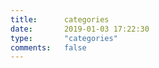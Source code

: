 ```yaml
---
title:      categories
date:       2019-01-03 17:22:30
type:       "categories"
comments:   false
---
```

